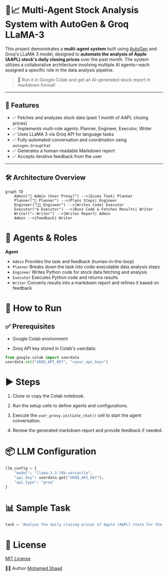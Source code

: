 # 🧠📈 Multi-Agent Stock Analysis System with AutoGen & Groq LLaMA-3

This project demonstrates a **multi-agent system** built using [AutoGen](https://github.com/microsoft/autogen) and Groq's LLaMA 3 model, designed to **automate the analysis of Apple (AAPL) stock's daily closing prices** over the past month. The system utilizes a collaborative architecture involving multiple AI agents—each assigned a specific role in the data analysis pipeline.

> 🚀 Run it in Google Colab and get an AI-generated stock report in markdown format!

---

## 📌 Features

- ✅ Fetches and analyzes stock data (past 1 month of AAPL closing prices)
- ✅ Implements multi-role agents: Planner, Engineer, Executor, Writer
- ✅ Uses LLaMA 3 via Groq API for language tasks
- ✅ Fully automated conversation and coordination using `autogen.GroupChat`
- ✅ Generates a human-readable Markdown report
- ✅ Accepts iterative feedback from the user

---

## 🛠️ Architecture Overview

```mermaid
graph TD
    Admin("👤 Admin (User Proxy)") -->|Gives Task| Planner
    Planner("🧠 Planner") -->|Plans Steps| Engineer
    Engineer("🧑‍💻 Engineer") -->|Writes Code| Executor
    Executor("⚙️ Executor") -->|Runs Code & Fetches Results| Writer
    Writer("✍️ Writer") -->|Writes Report| Admin
    Admin -->|Feedback| Writer
```

# 🧩 Agents & Roles
**Agent**	            
- `Admin`	      Provides the task and feedback (human-in-the-loop)
- `Planner`	    Breaks down the task into code-executable data analysis steps
- `Engineer`	  Writes Python code for stock data fetching and analysis
- `Executor`	  Executes Python code and returns results
- `Writer`	    Converts results into a markdown report and refines it based on feedback

# 🚀 How to Run
## ✅ Prerequisites
- Google Colab environment

- Groq API key stored in Colab's userdata:

```python
from google.colab import userdata
userdata.set("GROQ_API_KEY", "<your_api_key>")
```

# ▶️ Steps
1. Clone or copy the Colab notebook.

2. Run the setup cells to define agents and configurations.

3. Execute the `user_proxy.initiate_chat()` cell to start the agent conversation.

4. Review the generated markdown report and provide feedback if needed.

# 📦 LLM Configuration
```python
llm_config = {
    "model": "llama-3.3-70b-versatile",
    "api_key": userdata.get("GROQ_API_KEY"),
    "api_type": "groq"
}
```

# 📊 Sample Task
```python
task = "Analyze the daily closing prices of Apple (AAPL) stock for the past 1 month and create a brief report."
```

# 🤝 License
[MIT License](LICENSE.txt)

🙋‍♂️ Author
[Mohamed Shaad](https://www.linkedin.com/in/mshaadk/)
